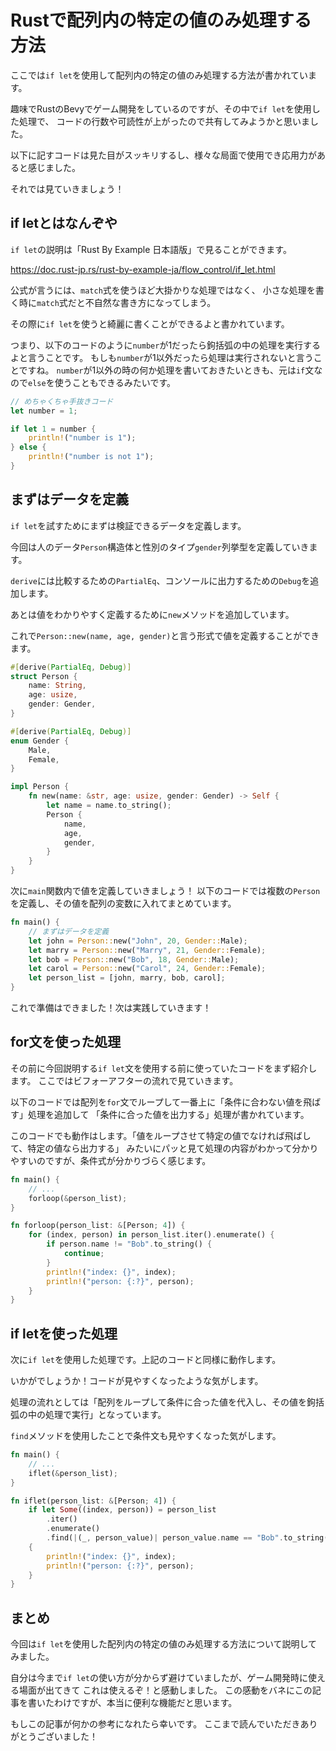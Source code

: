 # Rustで配列内の特定の値のみ処理する方法

ここでは`if let`を使用して配列内の特定の値のみ処理する方法が書かれています。

趣味でRustのBevyでゲーム開発をしているのですが、その中で`if let`を使用した処理で、
コードの行数や可読性が上がったので共有してみようかと思いました。

以下に記すコードは見た目がスッキリするし、様々な局面で使用でき応用力があると感じました。

それでは見ていきましょう！

## if letとはなんぞや

`if let`の説明は「Rust By Example 日本語版」で見ることができます。

https://doc.rust-jp.rs/rust-by-example-ja/flow_control/if_let.html

公式が言うには、`match`式を使うほど大掛かりな処理ではなく、
小さな処理を書く時に`match`式だと不自然な書き方になってしまう。

その際に`if let`を使うと綺麗に書くことができるよと書かれています。

つまり、以下のコードのように`number`が1だったら鉤括弧の中の処理を実行するよと言うことです。
もしも`number`が1以外だったら処理は実行されないと言うことですね。
`number`が1以外の時の何か処理を書いておきたいときも、元は`if`文なので`else`を使うこともできるみたいです。


```rust
// めちゃくちゃ手抜きコード
let number = 1;

if let 1 = number {
    println!("number is 1");
} else {
    println!("number is not 1");
}
```

## まずはデータを定義

`if let`を試すためにまずは検証できるデータを定義します。

今回は人のデータ`Person`構造体と性別のタイプ`gender`列挙型を定義していきます。

`derive`には比較するための`PartialEq`、コンソールに出力するための`Debug`を追加します。

あとは値をわかりやすく定義するために`new`メソッドを追加しています。

これで`Person::new(name, age, gender)`と言う形式で値を定義することができます。

```rust
#[derive(PartialEq, Debug)]
struct Person {
    name: String,
    age: usize,
    gender: Gender,
}

#[derive(PartialEq, Debug)]
enum Gender {
    Male,
    Female,
}

impl Person {
    fn new(name: &str, age: usize, gender: Gender) -> Self {
        let name = name.to_string();
        Person {
            name,
            age,
            gender,
        }
    }
}
```

次に`main`関数内で値を定義していきましょう！
以下のコードでは複数の`Person`を定義し、その値を配列の変数に入れてまとめています。

```rust
fn main() {
    // まずはデータを定義
    let john = Person::new("John", 20, Gender::Male);
    let marry = Person::new("Marry", 21, Gender::Female);
    let bob = Person::new("Bob", 18, Gender::Male);
    let carol = Person::new("Carol", 24, Gender::Female);
    let person_list = [john, marry, bob, carol];
}
```

これで準備はできました！次は実践していきます！

## for文を使った処理

その前に今回説明する`if let`文を使用する前に使っていたコードをまず紹介します。
ここではビフォーアフターの流れで見ていきます。

以下のコードでは配列を`for`文でループして一番上に「条件に合わない値を飛ばす」処理を追加して
「条件に合った値を出力する」処理が書かれています。

このコードでも動作はします。「値をループさせて特定の値でなければ飛ばして、特定の値なら出力する」
みたいにパッと見て処理の内容がわかって分かりやすいのですが、条件式が分かりづらく感じます。

```rust
fn main() {
    // ...
    forloop(&person_list);
}

fn forloop(person_list: &[Person; 4]) {
    for (index, person) in person_list.iter().enumerate() {
        if person.name != "Bob".to_string() {
            continue;
        }
        println!("index: {}", index);
        println!("person: {:?}", person);
    }
}
```

## if letを使った処理

次に`if let`を使用した処理です。上記のコードと同様に動作します。

いかがでしょうか！コードが見やすくなったような気がします。

処理の流れとしては「配列をループして条件に合った値を代入し、その値を鉤括弧の中の処理で実行」となっています。

`find`メソッドを使用したことで条件文も見やすくなった気がします。

```rust
fn main() {
    // ...
    iflet(&person_list);
}

fn iflet(person_list: &[Person; 4]) {
    if let Some((index, person)) = person_list
        .iter()
        .enumerate()
        .find(|(_, person_value)| person_value.name == "Bob".to_string())
    {
        println!("index: {}", index);
        println!("person: {:?}", person);
    }
}
```

## まとめ

今回は`if let`を使用した配列内の特定の値のみ処理する方法について説明してみました。

自分は今まで`if let`の使い方が分からず避けていましたが、ゲーム開発時に使える場面が出てきて
これは使えるぞ！と感動しました。
この感動をバネにこの記事を書いたわけですが、本当に便利な機能だと思います。

もしこの記事が何かの参考になれたら幸いです。
ここまで読んでいただきありがとうございました！
